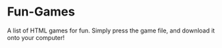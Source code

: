 # Fun-Games
A list of HTML games for fun. Simply press the game file, and download it onto your computer!
